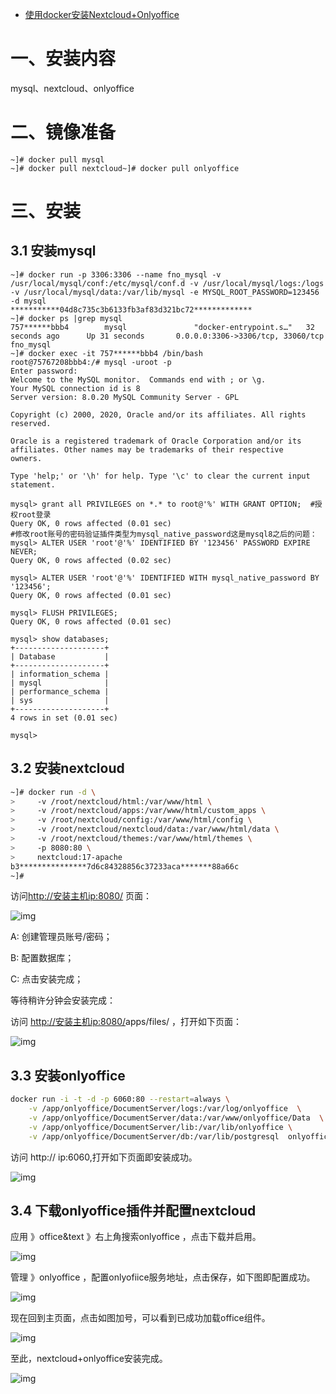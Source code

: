 - [使用docker安装Nextcloud+Onlyoffice ](https://www.cnblogs.com/cooper-73/p/13083161.html)



# 一、安装内容

mysql、nextcloud、onlyoffice

 

# 二、镜像准备

```
~]# docker pull mysql
~]# docker pull nextcloud~]# docker pull onlyoffice
```

 

# 三、安装

## 3.1 安装mysql

```mysql
~]# docker run -p 3306:3306 --name fno_mysql -v /usr/local/mysql/conf:/etc/mysql/conf.d -v /usr/local/mysql/logs:/logs -v /usr/local/mysql/data:/var/lib/mysql -e MYSQL_ROOT_PASSWORD=123456 -d mysql
***********04d8c735c3b6133fb3af83d321bc72*************
~]# docker ps |grep mysql
757******bbb4        mysql               "docker-entrypoint.s…"   32 seconds ago      Up 31 seconds       0.0.0.0:3306->3306/tcp, 33060/tcp   fno_mysql
~]# docker exec -it 757******bbb4 /bin/bash
root@75767208bbb4:/# mysql -uroot -p
Enter password:
Welcome to the MySQL monitor.  Commands end with ; or \g.
Your MySQL connection id is 8
Server version: 8.0.20 MySQL Community Server - GPL

Copyright (c) 2000, 2020, Oracle and/or its affiliates. All rights reserved.

Oracle is a registered trademark of Oracle Corporation and/or its
affiliates. Other names may be trademarks of their respective
owners.

Type 'help;' or '\h' for help. Type '\c' to clear the current input statement.

mysql> grant all PRIVILEGES on *.* to root@'%' WITH GRANT OPTION;  #授权root登录
Query OK, 0 rows affected (0.01 sec)
#修改root账号的密码验证插件类型为mysql_native_password这是mysql8之后的问题：
mysql> ALTER USER 'root'@'%' IDENTIFIED BY '123456' PASSWORD EXPIRE NEVER;
Query OK, 0 rows affected (0.02 sec)

mysql> ALTER USER 'root'@'%' IDENTIFIED WITH mysql_native_password BY '123456';
Query OK, 0 rows affected (0.01 sec)

mysql> FLUSH PRIVILEGES;
Query OK, 0 rows affected (0.01 sec)

mysql> show databases;
+--------------------+
| Database           |
+--------------------+
| information_schema |
| mysql              |
| performance_schema |
| sys                |
+--------------------+
4 rows in set (0.01 sec)

mysql>
```

 

## 3.2 安装nextcloud

```bash
~]# docker run -d \
>     -v /root/nextcloud/html:/var/www/html \
>     -v /root/nextcloud/apps:/var/www/html/custom_apps \
>     -v /root/nextcloud/config:/var/www/html/config \
>     -v /root/nextcloud/nextcloud/data:/var/www/html/data \
>     -v /root/nextcloud/themes:/var/www/html/themes \
>     -p 8080:80 \
>     nextcloud:17-apache
b3***************7d6c84328856c37233aca*******88a66c
~]#
```

 

访问[http://安装主机ip:8080/](http://10.1.234.68:8080/) 页面：

![img](https://img2020.cnblogs.com/blog/1495654/202006/1495654-20200610093624425-1748681963.png)

 

A: 创建管理员账号/密码；

B: 配置数据库；

C: 点击安装完成；

等待稍许分钟会安装完成：

访问 [http://安装主机ip:8080/](http://10.1.234.68:8080/)apps/files/ ，打开如下页面：

![img](https://img2020.cnblogs.com/blog/1495654/202006/1495654-20200610094510156-120616530.png)

 

## 3.3 安装onlyoffice

```bash
docker run -i -t -d -p 6060:80 --restart=always \
    -v /app/onlyoffice/DocumentServer/logs:/var/log/onlyoffice  \
    -v /app/onlyoffice/DocumentServer/data:/var/www/onlyoffice/Data  \
    -v /app/onlyoffice/DocumentServer/lib:/var/lib/onlyoffice \
    -v /app/onlyoffice/DocumentServer/db:/var/lib/postgresql  onlyoffice/documentserver
```

访问 http:// ip:6060,打开如下页面即安装成功。


![img](https://img2020.cnblogs.com/blog/1495654/202006/1495654-20200610115049708-628939062.png)

 

 

 

 

##  3.4 下载onlyoffice插件并配置nextcloud

 

应用 》office&text 》右上角搜索onlyoffice ，点击下载并启用。

 ![img](https://img2020.cnblogs.com/blog/1495654/202006/1495654-20200611191147771-1379234859.png)

 

 

管理 》onlyoffice ，配置onlyofiice服务地址，点击保存，如下图即配置成功。

 

![img](https://img2020.cnblogs.com/blog/1495654/202006/1495654-20200611191500577-1154863231.png)

 

 

现在回到主页面，点击如图加号，可以看到已成功加载office组件。

![img](https://img2020.cnblogs.com/blog/1495654/202006/1495654-20200611191549767-1878626707.png)

 

 

 

至此，nextcloud+onlyoffice安装完成。

![img](https://img2020.cnblogs.com/blog/1495654/202006/1495654-20200611192506252-1409895707.png)

 